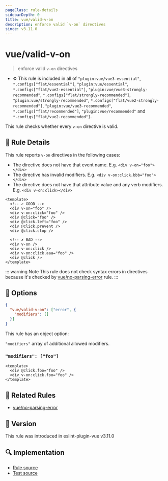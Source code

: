 ```yaml
---
pageClass: rule-details
sidebarDepth: 0
title: vue/valid-v-on
description: enforce valid `v-on` directives
since: v3.11.0
---
```


# vue/valid-v-on

> enforce valid `v-on` directives

- :gear: This rule is included in all of `"plugin:vue/vue3-essential"`, `*.configs["flat/essential"]`, `"plugin:vue/essential"`, `*.configs["flat/vue2-essential"]`, `"plugin:vue/vue3-strongly-recommended"`, `*.configs["flat/strongly-recommended"]`, `"plugin:vue/strongly-recommended"`, `*.configs["flat/vue2-strongly-recommended"]`, `"plugin:vue/vue3-recommended"`, `*.configs["flat/recommended"]`, `"plugin:vue/recommended"` and `*.configs["flat/vue2-recommended"]`.

This rule checks whether every `v-on` directive is valid.

## :book: Rule Details

This rule reports `v-on` directives in the following cases:

- The directive does not have that event name. E.g. `<div v-on="foo"></div>`
- The directive has invalid modifiers. E.g. `<div v-on:click.bbb="foo"></div>`
- The directive does not have that attribute value and any verb modifiers. E.g. `<div v-on:click></div>`

<eslint-code-block :rules="{'vue/valid-v-on': ['error']}">

```vue
<template>
  <!-- ✓ GOOD -->
  <div v-on="foo" />
  <div v-on:click="foo" />
  <div @click="foo" />
  <div @click.left="foo" />
  <div @click.prevent />
  <div @click.stop />

  <!-- ✗ BAD -->
  <div v-on />
  <div v-on:click />
  <div v-on:click.aaa="foo" />
  <div @click />
</template>
```

</eslint-code-block>

::: warning Note
This rule does not check syntax errors in directives because it's checked by [vue/no-parsing-error] rule.
:::

## :wrench: Options

```json
{
  "vue/valid-v-on": ["error", {
    "modifiers": []
  }]
}
```

This rule has an object option:

`"modifiers"` array of additional allowed modifiers.

### `"modifiers": ["foo"]`

<eslint-code-block :rules="{'vue/valid-v-on': ['error', { modifiers: ['foo']}]}">

```vue
<template>
  <div @click.foo="foo" />
  <div v-on:click.foo="foo" />
</template>
```

</eslint-code-block>

## :couple: Related Rules

- [vue/no-parsing-error]

[vue/no-parsing-error]: ./no-parsing-error.md

## :rocket: Version

This rule was introduced in eslint-plugin-vue v3.11.0

## :mag: Implementation

- [Rule source](https://github.com/vuejs/eslint-plugin-vue/blob/master/lib/rules/valid-v-on.js)
- [Test source](https://github.com/vuejs/eslint-plugin-vue/blob/master/tests/lib/rules/valid-v-on.js)
